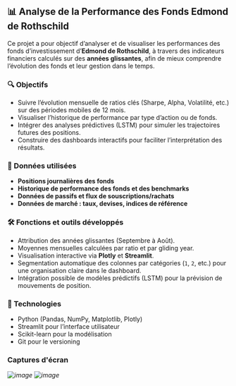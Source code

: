 ## 📊 Analyse de la Performance des Fonds Edmond de Rothschild

Ce projet a pour objectif d’analyser et de visualiser les performances des fonds d’investissement d’**Edmond de Rothschild**, à travers des indicateurs financiers calculés sur des **années glissantes**, afin de mieux comprendre l’évolution des fonds et leur gestion dans le temps.

### 🔍 Objectifs

*  Suivre l’évolution mensuelle de ratios clés (Sharpe, Alpha, Volatilité, etc.) sur des périodes mobiles de 12 mois.
*  Visualiser l’historique de performance par type d’action ou de fonds.
*  Intégrer des analyses prédictives (LSTM) pour simuler les trajectoires futures des positions.
*  Construire des dashboards interactifs pour faciliter l’interprétation des résultats.

### 🧩 Données utilisées

* **Positions journalières des fonds**
* **Historique de performance des fonds et des benchmarks**
* **Données de passifs et flux de souscriptions/rachats**
* **Données de marché : taux, devises, indices de référence**

### 🛠️ Fonctions et outils développés

* Attribution des années glissantes (Septembre à Août).
* Moyennes mensuelles calculées par ratio et par gliding year.
* Visualisation interactive via **Plotly** et **Streamlit**.
* Segmentation automatique des colonnes par catégories (`1`, `2`, etc.) pour une organisation claire dans le dashboard.
* Intégration possible de modèles prédictifs (LSTM) pour la prévision de mouvements de position.


### 🚀 Technologies

* Python (Pandas, NumPy, Matplotlib, Plotly)
* Streamlit pour l’interface utilisateur
* Scikit-learn pour la modélisation
* Git pour le versioning

### Captures d'écran 
*![image](https://github.com/user-attachments/assets/efefd1b7-5238-4393-babf-66514ed65dfb)*
*![image](https://github.com/user-attachments/assets/ac1d06a8-7312-404d-b350-f01ccd782288)*

